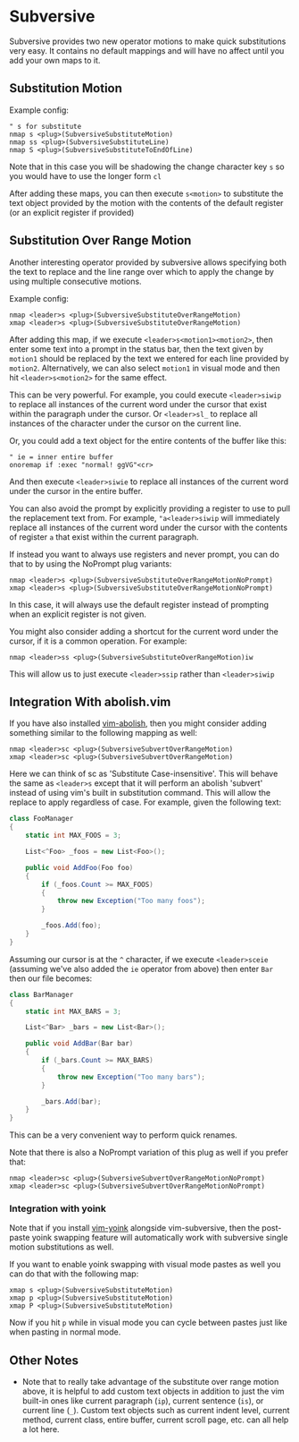 
# Subversive

Subversive provides two new operator motions to make quick substitutions very easy.  It contains no default mappings and will have no affect until you add your own maps to it.

## Substitution Motion

Example config:

```viml
" s for substitute
nmap s <plug>(SubversiveSubstituteMotion)
nmap ss <plug>(SubversiveSubstituteLine)
nmap S <plug>(SubversiveSubstituteToEndOfLine)
```

Note that in this case you will be shadowing the change character key `s` so you would have to use the longer form `cl`

After adding these maps, you can then execute `s<motion>` to substitute the text object provided by the motion with the contents of the default register (or an explicit register if provided)

## Substitution Over Range Motion

Another interesting operator provided by subversive allows specifying both the text to replace and the line range over which to apply the change by using multiple consecutive motions.

Example config:

```viml
nmap <leader>s <plug>(SubversiveSubstituteOverRangeMotion)
xmap <leader>s <plug>(SubversiveSubstituteOverRangeMotion)
```

After adding this map, if we execute `<leader>s<motion1><motion2>`, then enter some text into a prompt in the status bar, then the text given by `motion1` should be replaced by the text we entered for each line provided by `motion2`.  Alternatively, we can also select `motion1` in visual mode and then hit `<leader>s<motion2>` for the same effect.

This can be very powerful. For example, you could execute `<leader>siwip` to replace all instances of the current word under the cursor that exist within the paragraph under the cursor.  Or `<leader>sl_` to replace all instances of the character under the cursor on the current line.

Or, you could add a text object for the entire contents of the buffer like this:

```viml
" ie = inner entire buffer
onoremap if :exec "normal! ggVG"<cr>
```

And then execute `<leader>siwie` to replace all instances of the current word under the cursor in the entire buffer.

You can also avoid the prompt by explicitly providing a register to use to pull the replacement text from.  For example, `"a<leader>siwip` will immediately replace all instances of the current word under the cursor with the contents of register `a` that exist within the current paragraph.

If instead you want to always use registers and never prompt, you can do that to by using the NoPrompt plug variants:

```viml
nmap <leader>s <plug>(SubversiveSubstituteOverRangeMotionNoPrompt)
xmap <leader>s <plug>(SubversiveSubstituteOverRangeMotionNoPrompt)
```

In this case, it will always use the default register instead of prompting when an explicit register is not given.

You might also consider adding a shortcut for the current word under the cursor, if it is a common operation. For example:

```viml
nmap <leader>ss <plug>(SubversiveSubstituteOverRangeMotion)iw
```

This will allow us to just execute `<leader>ssip` rather than `<leader>siwip`

## Integration With abolish.vim

If you have also installed [vim-abolish](https://github.com/tpope/vim-abolish), then you might consider adding something similar to the following mapping as well:

```viml
nmap <leader>sc <plug>(SubversiveSubvertOverRangeMotion)
xmap <leader>sc <plug>(SubversiveSubvertOverRangeMotion)
```

Here we can think of sc as 'Substitute Case-insensitive'.  This will behave the same as `<leader>s` except that it will perform an abolish 'subvert' instead of using vim's built in substitution command.  This will allow the replace to apply regardless of case.  For example, given the following text:

```csharp
class FooManager
{
    static int MAX_FOOS = 3;

    List<^Foo> _foos = new List<Foo>();

    public void AddFoo(Foo foo)
    {
        if (_foos.Count >= MAX_FOOS)
        {
            throw new Exception("Too many foos");
        }

        _foos.Add(foo);
    }
}
```

Assuming our cursor is at the `^` character, if we execute `<leader>sceie` (assuming we've also added the `ie` operator from above) then enter `Bar` then our file becomes:

```csharp
class BarManager
{
    static int MAX_BARS = 3;

    List<^Bar> _bars = new List<Bar>();

    public void AddBar(Bar bar)
    {
        if (_bars.Count >= MAX_BARS)
        {
            throw new Exception("Too many bars");
        }

        _bars.Add(bar);
    }
}
```

This can be a very convenient way to perform quick renames.

Note that there is also a NoPrompt variation of this plug as well if you prefer that:

```viml
nmap <leader>sc <plug>(SubversiveSubvertOverRangeMotionNoPrompt)
xmap <leader>sc <plug>(SubversiveSubvertOverRangeMotionNoPrompt)
```

### Integration with yoink

Note that if you install [vim-yoink](https://github.com/svermeulen/vim-yoink) alongside vim-subversive, then the post-paste yoink swapping feature will automatically work with subversive single motion substitutions as well.

If you want to enable yoink swapping with visual mode pastes as well you can do that with the following map:

```viml
xmap s <plug>(SubversiveSubstituteMotion)
xmap p <plug>(SubversiveSubstituteMotion)
xmap P <plug>(SubversiveSubstituteMotion)
```

Now if you hit `p` while in visual mode you can cycle between pastes just like when pasting in normal mode.

## Other Notes

- Note that to really take advantage of the substitute over range motion above, it is helpful to add custom text objects in addition to just the vim built-in ones like current paragraph (`ip`), current sentence (`is`), or current line (`_`).  Custom text objects such as current indent level, current method, current class, entire buffer, current scroll page, etc. can all help a lot here.

